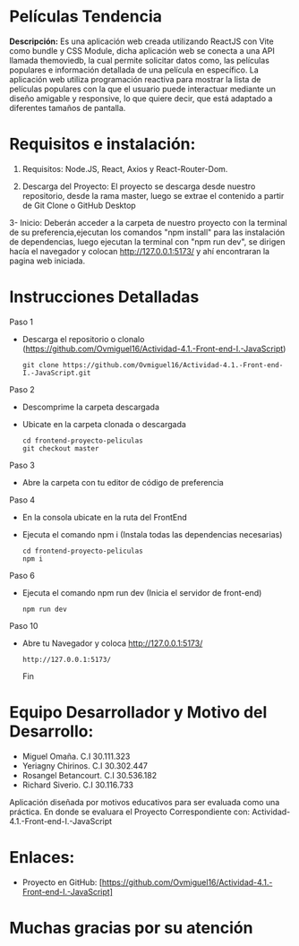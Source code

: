 # **Películas Tendencia**

**Descripción:**
Es una aplicación web creada utilizando ReactJS con Vite como bundle y CSS Module, dicha aplicación web se conecta a una API llamada themoviedb, la cual permite solicitar datos como, las películas populares e información detallada de una película en específico. La aplicación web utiliza programación reactiva para mostrar la lista de películas populares con la que el usuario puede interactuar mediante un diseño amigable y responsive, lo que quiere decir, que está adaptado a diferentes tamaños de pantalla.

# **Requisitos e instalación:**

1. Requisitos: Node.JS, React, Axios y React-Router-Dom.

2. Descarga del Proyecto: El proyecto se descarga desde nuestro repositorio, desde la rama master, luego se extrae el contenido a partir de Git Clone o GitHub Desktop

3- Inicio: Deberán acceder a la carpeta de nuestro proyecto con la terminal de su preferencia,ejecutan los comandos "npm install" para las instalación de dependencias, luego ejecutan la terminal con "npm run dev", se dirigen hacía el navegador y colocan http://127.0.0.1:5173/ y ahí encontraran la pagina web iniciada.


# Instrucciones Detalladas
Paso 1 
- Descarga el repositorio o clonalo (https://github.com/Ovmiguel16/Actividad-4.1.-Front-end-I.-JavaScript)

      git clone https://github.com/Ovmiguel16/Actividad-4.1.-Front-end-I.-JavaScript.git

Paso 2 

- Descomprime la carpeta descargada
- Ubicate en la carpeta clonada o descargada
  
      cd frontend-proyecto-peliculas
      git checkout master

Paso 3

- Abre la carpeta con tu editor de código de preferencia

Paso 4
- En la consola ubicate en la ruta del FrontEnd
- Ejecuta el comando npm i (Instala todas las dependencias necesarias)

      cd frontend-proyecto-peliculas
      npm i
  
Paso 6

- Ejecuta el comando npm run dev (Inicia el servidor de front-end)

      npm run dev

Paso 10

- Abre tu Navegador y coloca http://127.0.0.1:5173/

      http://127.0.0.1:5173/
  
  Fin

# **Equipo Desarrollador y Motivo del Desarrollo:** 

- Miguel Omaña. C.I 30.111.323
- Yeriagny Chirinos. C.I 30.302.447
- Rosangel Betancourt. C.I 30.536.182
- Richard Siverio. C.I 30.116.733

Aplicación diseñada por motivos educativos para ser evaluada como una práctica.
En donde se evaluara el Proyecto Correspondiente con: Actividad-4.1.-Front-end-I.-JavaScript

# **Enlaces:**

- Proyecto en GitHub: [https://github.com/Ovmiguel16/Actividad-4.1.-Front-end-I.-JavaScript]

# **Muchas gracias por su atención**